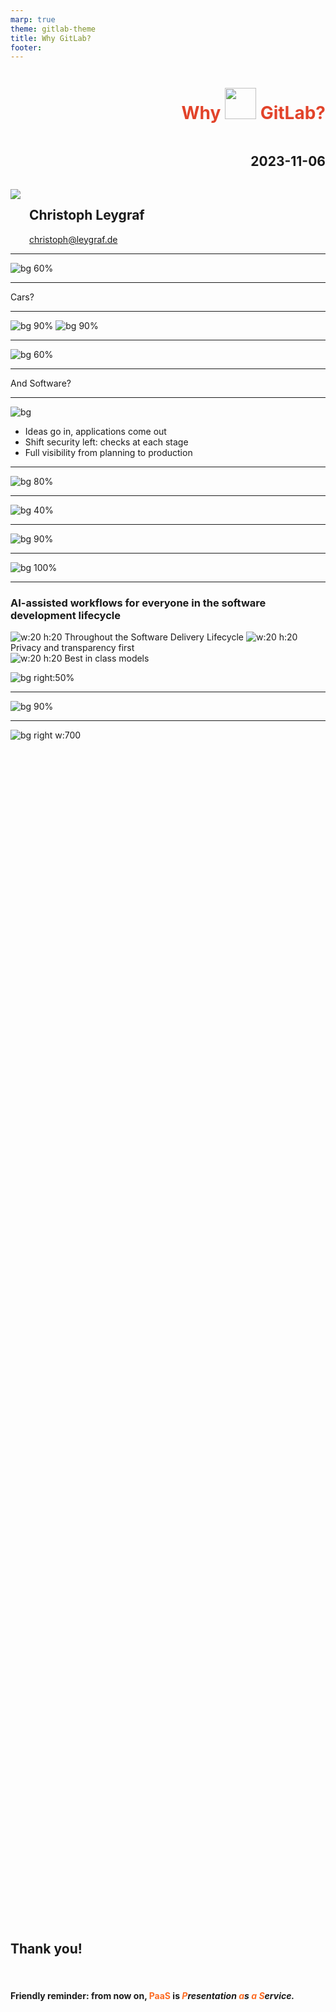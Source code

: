 ```yaml
---
marp: true
theme: gitlab-theme
title: Why GitLab?
footer: 
---
```


<div style="display:flex; flex-direction:column;">
    <h1 style="margin-top:1em;text-align:right">
      <span style="color:#e2432a "><b>Why <img style="width:50px;height:50px;" src="./assets/gitlab-logo.svg"> GitLab?</b></span>
    </h1>
    <h2 style="margin-bottom:1.5em;text-align:right;">
      2023-11-06
    </h2>
    <div style="display:flex; flex-direction:row;">
        <div style="display:flex; flex-direction:row">
            <div>
                <img class="avatar" src="./assets/avatar-chris.jpeg">
            </div>
            <div style="display:flex; flex-direction:column; justify-content:center; margin-left:1em">
                <h2>
                    Christoph Leygraf
                </h2>
                <a href= "mailto:cleygraf@gitlab.com">christoph@leygraf.de</a>
            </div>
        </div>
        <div style="display:flex; flex-direction:row; margin-left:2em">
        </div>
    </div>
</div>

<!-- footer: "" -->
---
<!-- header: ""  --> 

![bg 60%](./assets/AI-powered_DevSecOps.png)

---

<div class="white-center"><p>Cars?</p></div>

---

![bg 90%](./assets/motorwagen_1886.jpg)
![bg 90%](./assets/c-class.jpg)

---

![bg 60%](./assets/mb_manufactoring_line.jpg)

---
<!-- header: "" -->

<div class="white-center"><p>And Software?</p></div>

<!-- footer: "" -->
---
<!-- header: "GitLab's Software Factory Approach" -->
<style scoped>
section {
  display: flex;
  flex-direction: column;
  justify-content: start;
  text-align: left;
}
</style>

![bg](./assets/software-factory.svg)

- Ideas go in, applications come out
- Shift security left: checks at each stage
- Full visibility from planning to production

<!-- footer: ![w:36 h:36](./assets/gitlab-logo.svg) -->
---
<!-- header: "Growing complexity in DevSecOps"  --> 

![bg 80%](./assets/why/complexity.png)

<!-- footer: ![w:36 h:36](./assets/gitlab-logo.svg) -->
---
<!-- header: "The Problem"  --> 

![bg 40%](./assets/why/toolsprawl.png)

<!-- footer: ![w:36 h:36](./assets/gitlab-logo.svg) -->
---
<!-- header: "The Solution"  --> 

![bg 90%](./assets/why/platform.png)

<!-- footer: ![w:36 h:36](./assets/gitlab-logo.svg) -->
---
<!-- header: "GitLab: A single AI-powered application"  --> 

![bg 100%](./assets/why/ai-powered-platform.png)

<!-- footer: ![w:36 h:36](./assets/gitlab-logo.svg) -->
---
<!-- header:  ![h:60](./assets/ai/gitlab-duo.png) -->
<style scoped>
section {
  line-height: 1.5em;
}
</style>

### AI-assisted workflows for everyone in the software development lifecycle

![w:20 h:20](./assets/gitlab-logo.svg) Throughout the Software Delivery Lifecycle
![w:20 h:20](./assets/gitlab-logo.svg) Privacy and transparency first  
![w:20 h:20](./assets/gitlab-logo.svg) Best in class models

![bg right:50%](./assets/why/ai-powered.png)

---
<!-- header: "AI powered - in every step & for every user"  --> 

![bg 90%](./assets/why/ai-gitlab-workflow.png)

<!-- footer: ![w:36 h:36](./assets/gitlab-logo.svg) -->
---
<!-- header:  "" -->

![bg right w:700](./assets/gitlab-logo-with-name.svg)

<div style="height:100%; display:flex; flex-direction:column; justify-content:center;">
    <h2>
        Thank you!
    </h2>
    <br>
    <h4>
        Friendly reminder: from now on, <span style="color:#fc6d26;font-size:100%"><b>PaaS</b></span> is <i><span style="color:#fc6d26;font-size:100%"><b>P</b></span>resentation <span style="color:#fc6d26;font-size:100%"><b>a</b></span>s <span style="color:#fc6d26;font-size:100%"><b>a</b></span> <span style="color:#fc6d26;font-size:100%"><b>S</b></span>ervice.</i>
    </h4>
</div>

<!-- footer: "https://about.gitlab.com/" -->
---
<!-- header:  "Useful links?" -->

![w:20 h:20](./assets/gitlab-logo.svg) [GitLab 2023 Global DevSecOps Report Series](https://about.gitlab.com/developer-survey/)

![w:20 h:20](./assets/gitlab-logo.svg) [GitLab Duo](https://about.gitlab.com/gitlab-duo/)

![w:20 h:20](./assets/gitlab-logo.svg) [AI/ML in DevSecOps Series](https://about.gitlab.com/blog/2023/04/24/ai-ml-in-devsecops-series/)

![w:20 h:20](./assets/gitlab-logo.svg) [GitLab and Google Cloud AI Partnership](https://about.gitlab.com/press/releases/2023-05-02-gitLab-and-google-cloud-partner-to-expand-ai-assisted-capabilities.html)

![w:20 h:20](./assets/gitlab-logo.svg) [GitLab on Google Cloud](https://about.gitlab.com/partners/technology-partners/google-cloud-platform/)

![w:20 h:20](./assets/gitlab-logo.svg) [... even more GitLab related links](./links.html)

<!-- footer: ![w:36 h:36](./assets/gitlab-logo.svg) -->
---
<!-- header:  "<b>Updated</b> Production PaaS App" -->

![bg 30%](./assets/url-prod.png)

<!-- footer: Still the same URL: ##URL_PROD## --->
---
